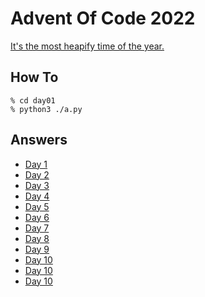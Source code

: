 # Advent Of Code 2022

[It's the most heapify time of the year.](https://adventofcode.com/2022)

## How To

```shell
% cd day01
% python3 ./a.py
```

## Answers

- [Day 1](day01/a.py)
- [Day 2](day02/a.py)
- [Day 3](day03/a.py)
- [Day 4](day04/a.py)
- [Day 5](day05/a.py)
- [Day 6](day06/a.py)
- [Day 7](day07/a.py)
- [Day 8](day08/a.py)
- [Day 9](day09/a.py) 
- [Day 10](day10/a.py) 
- [Day 10](day11/a.py) 
- [Day 10](day12/a.py) 
